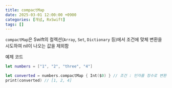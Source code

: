 ```yaml
---
title: compactMap
date: 2025-03-01 12:00:00 +0900
categories: [개념, RxSwift]
tags: []
---
```


`compactMap`은 Swift의 컬렉션(`Array`, `Set`, `Dictionary` 등)에서 조건에 맞체 변환을 시도하여 nil이 나오는 값을 제외함

예제 코드

```swift
let numbers = ["1", "2", "three", "4"]

let converted = numbers.compactMap { Int($0) } // 조건 : 인자를 정수로 변환
print(converted) // [1, 2, 4]

```
